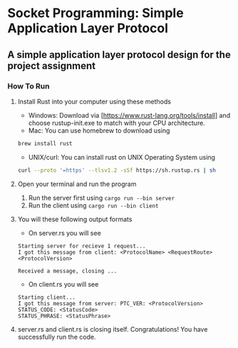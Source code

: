 # Socket Programming: Simple Application Layer Protocol

## A simple application layer protocol design for the project assignment

### How To Run

1. Install Rust into your computer using these methods
    - Windows: Download via [https://www.rust-lang.org/tools/install] and choose rustup-init.exe to match with your CPU architecture.
    - Mac: You can use homebrew to download using

    ``` bash
    brew install rust
    ```

    - UNIX/curl: You can install rust on UNIX Operating System using

    ``` bash
    curl --proto '=https' --tlsv1.2 -sSf https://sh.rustup.rs | sh
    ```

2. Open your terminal and run the program
    1. Run the server first using `cargo run --bin server`
    2. Run the client using `cargo run --bin client`

3. You will these following output formats
    - On server.rs you will see

    ```text
    Starting server for recieve 1 request...
    I got this message from client: <ProtocolName> <RequestRoute> <ProtocolVersion>

    Received a message, closing ...
    ```

    - On client.rs you will see

    ```text
    Starting client...
    I got this message from server: PTC_VER: <ProtocolVersion>
    STATUS_CODE: <StatusCode>
    STATUS_PHRASE: <StatusPhrase>
    ```

4. server.rs and client.rs is closing itself.
Congratulations! You have successfully run the code.
